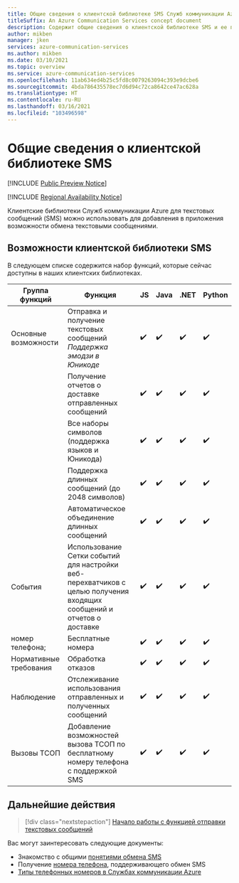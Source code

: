 ```yaml
---
title: Общие сведения о клиентской библиотеке SMS Служб коммуникации Azure
titleSuffix: An Azure Communication Services concept document
description: Содержит общие сведения о клиентской библиотеке SMS и ее предложениях.
author: mikben
manager: jken
services: azure-communication-services
ms.author: mikben
ms.date: 03/10/2021
ms.topic: overview
ms.service: azure-communication-services
ms.openlocfilehash: 11ab634ed4b25c5fd8c0079263094c393e9dcbe6
ms.sourcegitcommit: 4bda786435578ec7d6d94c72ca8642ce47ac628a
ms.translationtype: HT
ms.contentlocale: ru-RU
ms.lasthandoff: 03/16/2021
ms.locfileid: "103496598"
---
```

# <a name="sms-client-library-overview"></a>Общие сведения о клиентской библиотеке SMS

[!INCLUDE [Public Preview Notice](../../includes/public-preview-include.md)]


[!INCLUDE [Regional Availability Notice](../../includes/regional-availability-include.md)]

Клиентские библиотеки Служб коммуникации Azure для текстовых сообщений (SMS) можно использовать для добавления в приложения возможности обмена текстовыми сообщениями.

## <a name="sms-client-library-capabilities"></a>Возможности клиентской библиотеки SMS

В следующем списке содержится набор функций, которые сейчас доступны в наших клиентских библиотеках.

| Группа функций | Функция                                                                            | JS  | Java | .NET | Python |
| ----------------- | ------------------------------------------------------------------------------------- | --- | ---- | ---- | ------ |
| Основные возможности | Отправка и получение текстовых сообщений </br> *Поддержка эмодзи в Юникоде*                        | ✔️   | ✔️    | ✔️    | ✔️      |
|                   | Получение отчетов о доставке отправленных сообщений                                            | ✔️   | ✔️    | ✔️    | ✔️      |
|                   | Все наборы символов (поддержка языков и Юникода)                                         | ✔️   | ✔️    | ✔️    | ✔️      |
|                   | Поддержка длинных сообщений (до 2048 символов)                                           | ✔️   | ✔️    | ✔️    | ✔️      |
|                   | Автоматическое объединение длинных сообщений                                                   | ✔️   | ✔️    | ✔️    | ✔️      |
| События            | Использование Сетки событий для настройки веб-перехватчиков с целью получения входящих сообщений и отчетов о доставке | ✔️   | ✔️    | ✔️    | ✔️      |
| номер телефона;      | Бесплатные номера                                                                     | ✔️   | ✔️    | ✔️    | ✔️      |
| Нормативные требования        | Обработка отказов                                                                      | ✔️   | ✔️    | ✔️    | ✔️      |
| Наблюдение        | Отслеживание использования отправленных и полученных сообщений                                          | ✔️   | ✔️    | ✔️    | ✔️      |
| Вызовы ТСОП      | Добавление возможностей вызова ТСОП по бесплатному номеру телефона с поддержкой SMS                    | ✔️   | ✔️    | ✔️    | ✔️      |

## <a name="next-steps"></a>Дальнейшие действия

> [!div class="nextstepaction"]
> [Начало работы с функцией отправки текстовых сообщений](../../quickstarts/telephony-sms/send.md)

Вас могут заинтересовать следующие документы:

- Знакомство с общими [понятиями обмена SMS](../telephony-sms/concepts.md)
- Получение [номера телефона](../../quickstarts/telephony-sms/get-phone-number.md), поддерживающего обмен SMS
- [Типы телефонных номеров в Службах коммуникации Azure](../telephony-sms/plan-solution.md)
